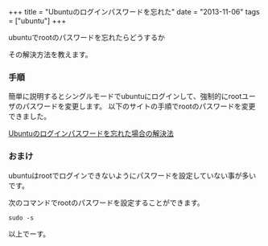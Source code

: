 +++
title = "Ubuntuのログインパスワードを忘れた"
date = "2013-11-06"
tags = ["ubuntu"]
+++

ubuntuでrootのパスワードを忘れたらどうするか

その解決方法を教えます。

<!--more-->

### 手順

簡単に説明するとシングルモードでubuntuにログインして、強制的にrootユーザのパスワードを変更します。
以下のサイトの手順でrootのパスワードを変更できました。

[Ubuntuのログインパスワードを忘れた場合の解決法](https://wiki.ubuntulinux.jp/UbuntuTips/Others/Password%20Forgot)

### おまけ

ubuntuはrootでログインできないようにパスワードを設定していない事が多いです。

次のコマンドでrootのパスワードを設定することができます。

	sudo -s

以上でーす。
